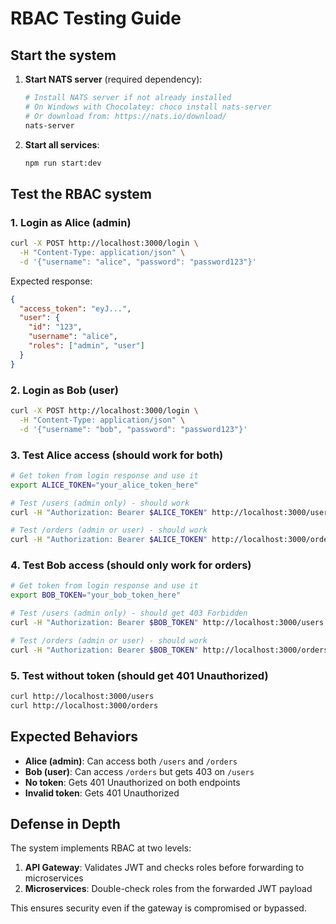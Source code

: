 # RBAC Testing Guide

## Start the system

1. **Start NATS server** (required dependency):

   ```bash
   # Install NATS server if not already installed
   # On Windows with Chocolatey: choco install nats-server
   # Or download from: https://nats.io/download/
   nats-server
   ```

2. **Start all services**:

   ```bash
   npm run start:dev
   ```

## Test the RBAC system

### 1. Login as Alice (admin)

```bash
curl -X POST http://localhost:3000/login \
  -H "Content-Type: application/json" \
  -d '{"username": "alice", "password": "password123"}'
```

Expected response:

```json
{
  "access_token": "eyJ...",
  "user": {
    "id": "123",
    "username": "alice",
    "roles": ["admin", "user"]
  }
}
```

### 2. Login as Bob (user)

```bash
curl -X POST http://localhost:3000/login \
  -H "Content-Type: application/json" \
  -d '{"username": "bob", "password": "password123"}'
```

### 3. Test Alice access (should work for both)

```bash
# Get token from login response and use it
export ALICE_TOKEN="your_alice_token_here"

# Test /users (admin only) - should work
curl -H "Authorization: Bearer $ALICE_TOKEN" http://localhost:3000/users

# Test /orders (admin or user) - should work
curl -H "Authorization: Bearer $ALICE_TOKEN" http://localhost:3000/orders
```

### 4. Test Bob access (should only work for orders)

```bash
# Get token from login response and use it
export BOB_TOKEN="your_bob_token_here"

# Test /users (admin only) - should get 403 Forbidden
curl -H "Authorization: Bearer $BOB_TOKEN" http://localhost:3000/users

# Test /orders (admin or user) - should work
curl -H "Authorization: Bearer $BOB_TOKEN" http://localhost:3000/orders
```

### 5. Test without token (should get 401 Unauthorized)

```bash
curl http://localhost:3000/users
curl http://localhost:3000/orders
```

## Expected Behaviors

- **Alice (admin)**: Can access both `/users` and `/orders`
- **Bob (user)**: Can access `/orders` but gets 403 on `/users`
- **No token**: Gets 401 Unauthorized on both endpoints
- **Invalid token**: Gets 401 Unauthorized

## Defense in Depth

The system implements RBAC at two levels:

1. **API Gateway**: Validates JWT and checks roles before forwarding to microservices
2. **Microservices**: Double-check roles from the forwarded JWT payload

This ensures security even if the gateway is compromised or bypassed.
